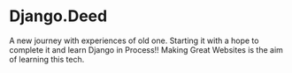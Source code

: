 # Django.Deed
A new journey with experiences of old one. Starting it with a hope to complete it and learn Django in Process!! Making Great Websites is the aim of learning this tech.
